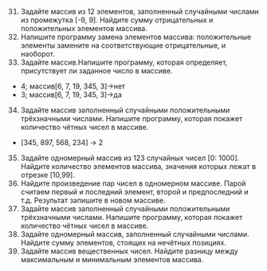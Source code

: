 31. Задайте массив из 12 элементов, заполненный случайными числами из промежутка [-9, 9]. Найдите сумму отрицательных и положительных элементов массива.
32. Напишите программу замена элементов массива: положительные элементы замените на соответствующие отрицательные, и наоборот.
33. Задайте массив.Напишите программу, которая определяет, присутствует ли заданное число в массиве.
   * 4; массив[6, 7, 19, 345, 3]->нет
   * 3; массив[6, 7, 19, 345, 3]->да
34. Задайте массив заполненный случайными положительными трёхзначными числами. Напишите программу, которая покажет количество чётных чисел в массиве.
   * [345, 897, 568, 234] -> 2
35. Задайте одномерный массив из 123 случайных чисел [0: 1000]. Найдите количество элементов массива, значения которых лежат в отрезке [10,99].
37. Найдите произведение пар чисел в одномерном массиве. Парой считаем первый и последний элемент, второй и предпоследний и т.д. Результат запишите в новом массиве.
34. Задайте массив заполненный случайными положительными трёхзначными числами. Напишите программу, которая покажет количество чётных чисел в массиве.
36. Задайте одномерный массив, заполненный случайными числами. Найдите сумму элементов, стоящих на нечётных позициях.
38. Задайте массив вещественных чисел. Найдите разницу между максимальным и минимальным элементов массива.
